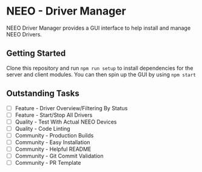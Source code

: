 # NEEO - Driver Manager
NEEO Driver Manager provides a GUI interface to help install and manage NEEO Drivers.

## Getting Started
Clone this repository and run `npm run setup` to install dependencies for the server and client modules. You
can then spin up the GUI by using `npm start`

## Outstanding Tasks
- [ ] Feature - Driver Overview/Filtering By Status
- [ ] Feature - Start/Stop All Drivers
- [ ] Quality - Test With Actual NEEO Devices
- [ ] Quality - Code Linting
- [ ] Community - Production Builds
- [ ] Community - Easy Installation
- [ ] Community - Helpful README
- [ ] Community - Git Commit Validation
- [ ] Community - PR Template
